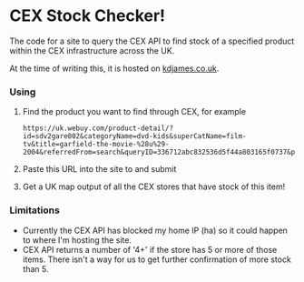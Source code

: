 # CEX Stock Checker! 

The code for a site to query the CEX API to find stock of a specified product within the CEX infrastructure across the UK.

At the time of writing this, it is hosted on [kdjames.co.uk](www.kdjames.co.uk). 

### Using

1. Find the product you want to find through CEX, for example

   ```
   https://uk.webuy.com/product-detail/?id=sdv2gare002&categoryName=dvd-kids&superCatName=film-tv&title=garfield-the-movie-%28u%29-2004&referredFrom=search&queryID=336712abc832536d5f44a803165f0737&position=1
   ```

2. Paste this URL into the site to and submit

3. Get a UK map output of all the CEX stores that have stock of this item!

### Limitations

- Currently the CEX API has blocked my home IP (ha) so it could happen to where I'm hosting the site. 
- CEX API returns a number of '4+' if the store has 5 or more of those items. There isn't a way for us to get further confirmation of more stock than 5.